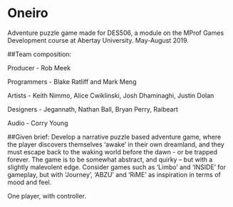 # Oneiro
Adventure puzzle game made for DES506, a module on the MProf Games Development course at Abertay University.  May-August 2019.

##Team composition:

Producer - Rob Meek

Programmers - Blake Ratliff and Mark Meng

Artists - Keith Nimmo, Alice Cwiklinski, Josh Dhaminaghi, Justin Dolan

Designers - Jegannath, Nathan Ball, Bryan Perry, Raibeart

Audio - Corry Young

##Given brief:
Develop a narrative puzzle based adventure game, where the player discovers themselves ‘awake’ in their own dreamland, and they must escape back to the waking world before the dawn -  or be trapped forever.
The game is to be somewhat abstract, and quirky – but with a slightly malevolent edge. 
Consider games such as ‘Limbo’ and ‘INSIDE’ for gameplay, but with ‘Journey’, ‘ABZU’ and ‘RiME’ as inspiration in terms of mood and feel.

One player, with controller.
